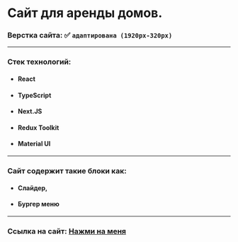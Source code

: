 # Сайт для аренды домов.

### Верстка сайта: :white_check_mark: `адаптирована (1920px-320px)`

---

### Стек технологий:

- #### React
- #### TypeScript
- #### Next.JS
- #### Redux Toolkit
- #### Material UI

---

### Сайт содержит такие блоки как:

- #### Слайдер,
- #### Бургер меню

---

### Ссылка на сайт: [Нажми на меня](https://dzhambulat-kagermanov.github.io/portfolio-bookingHouses/)
